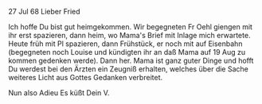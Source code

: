 27 Jul 68
Lieber Fried

Ich hoffe Du bist gut heimgekommen. Wir begegneten Fr Oehl giengen mit ihr erst spazieren, dann heim, wo Mama's Brief mit Inlage mich erwartete. Heute früh mit Pl spazieren, dann Frühstück, er noch mit auf Eisenbahn (begegneten noch Louise und kündigten ihr an daß Mama auf 19 Aug zu kommen gedenken werde). Dann her. Mama ist ganz guter Dinge und hofft Du werdest bei den Ärzten ein Zeugniß erhalten, welches über die Sache weiteres Licht aus Gottes Gedanken verbreitet.

 Nun also Adieu
 Es küßt
 Dein V.

